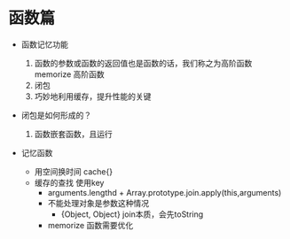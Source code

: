 # 函数篇

- 函数记忆功能
    1. 函数的参数或函数的返回值也是函数的话，我们称之为高阶函数
        memorize 高阶函数
    2. 闭包
    3. 巧妙地利用缓存，提升性能的关键

- 闭包是如何形成的？
    1. 函数嵌套函数，且运行

- 记忆函数
    - 用空间换时间 cache{}
    - 缓存的查找 使用key
        - arguments.lengthd + Array.prototype.join.apply(this,arguments)
        - 不能处理对象是参数这种情况   
            - {Object, Object} join本质，会先toString
        - memorize 函数需要优化